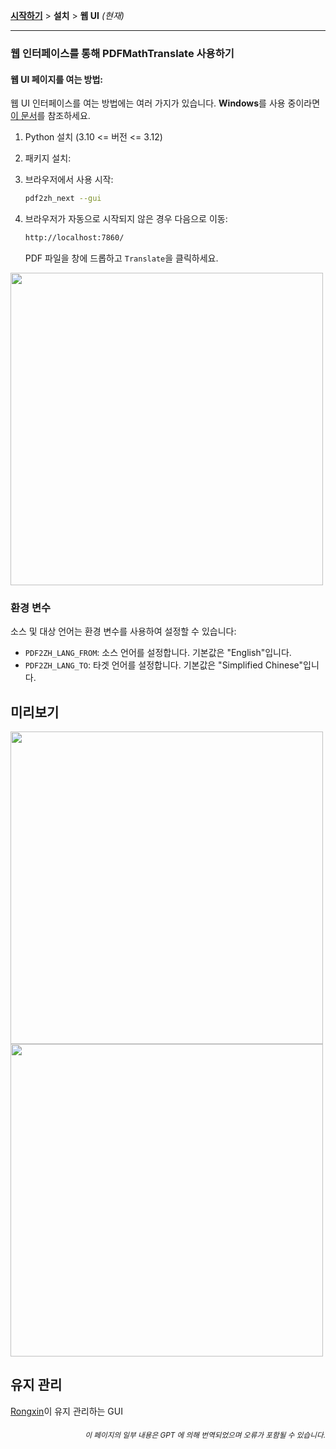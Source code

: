 [**시작하기**](./getting-started.md) > **설치** > **웹 UI** _(현재)_

---

### 웹 인터페이스를 통해 PDFMathTranslate 사용하기

#### 웹 UI 페이지를 여는 방법:

웹 UI 인터페이스를 여는 방법에는 여러 가지가 있습니다. **Windows**를 사용 중이라면 [이 문서](./INSTALLATION_winexe.md)를 참조하세요.

1. Python 설치 (3.10 <= 버전 <= 3.12)

2. 패키지 설치:

3. 브라우저에서 사용 시작:

    ```bash
    pdf2zh_next --gui
    ```

4. 브라우저가 자동으로 시작되지 않은 경우 다음으로 이동:

    ```bash
    http://localhost:7860/
    ```

    PDF 파일을 창에 드롭하고 `Translate`을 클릭하세요.

<!-- <img src="./images/gui.gif" width="500"/> -->
<img src='./../images/gui.gif' width="500"/>

### 환경 변수

소스 및 대상 언어는 환경 변수를 사용하여 설정할 수 있습니다:

- `PDF2ZH_LANG_FROM`: 소스 언어를 설정합니다. 기본값은 "English"입니다.
- `PDF2ZH_LANG_TO`: 타겟 언어를 설정합니다. 기본값은 "Simplified Chinese"입니다.

## 미리보기

<img src="./../images/before.png" width="500"/>
<img src="./../images/after.png" width="500"/>

## 유지 관리

[Rongxin](https://github.com/reycn)이 유지 관리하는 GUI

<div align="right"> 
<h6><small>이 페이지의 일부 내용은 GPT 에 의해 번역되었으며 오류가 포함될 수 있습니다.</small></h6>